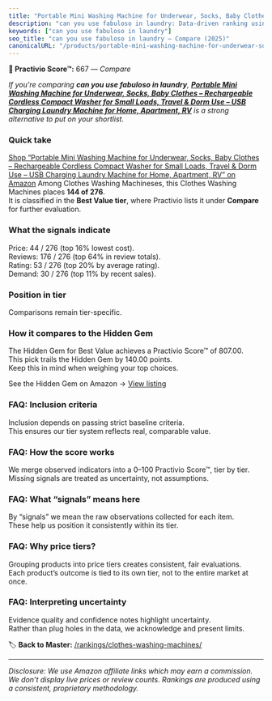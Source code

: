 ```yaml
---
title: "Portable Mini Washing Machine for Underwear, Socks, Baby Clothes – Rechargeable Cordless Compact Washer for Small Loads, Travel & Dorm Use – USB Charging Laundry Machine for Home, Apartment, RV"
description: "can you use fabuloso in laundry: Data-driven ranking using the Practivio Score™. Positioned by quality, value, demand, findability, momentum."
keywords: ["can you use fabuloso in laundry"]
seo_title: "can you use fabuloso in laundry — Compare (2025)"
canonicalURL: "/products/portable-mini-washing-machine-for-underwear-socks-baby-clothes-rechargeable-cordless-compact-washer-for-small-loads-travel-dorm-use-usb-charging-laundry-machine-for-home-apartment-rv-B0F9YZZT6T/"
---
```


**🛒 Practivio Score™:** 667 — _Compare_


*If you're comparing **can you use fabuloso in laundry**, **[Portable Mini Washing Machine for Underwear, Socks, Baby Clothes – Rechargeable Cordless Compact Washer for Small Loads, Travel & Dorm Use – USB Charging Laundry Machine for Home, Apartment, RV](https://www.amazon.com/dp/B0F9YZZT6T?tag=practivio-20)** is a strong alternative to put on your shortlist.*
### Quick take
[Shop “Portable Mini Washing Machine for Underwear, Socks, Baby Clothes – Rechargeable Cordless Compact Washer for Small Loads, Travel & Dorm Use – USB Charging Laundry Machine for Home, Apartment, RV” on Amazon](https://www.amazon.com/dp/B0F9YZZT6T?tag=practivio-20)
Among Clothes Washing Machineses, this Clothes Washing Machines places **144 of 276**.  
It is classified in the **Best Value tier**, where Practivio lists it under **Compare** for further evaluation.

### What the signals indicate
Price: 44 / 276 (top 16% lowest cost).  
Reviews: 176 / 276 (top 64% in review totals).  
Rating: 53 / 276 (top 20% by average rating).  
Demand: 30 / 276 (top 11% by recent sales).

### Position in tier
Comparisons remain tier-specific.

### How it compares to the Hidden Gem
The Hidden Gem for Best Value achieves a Practivio Score™ of 807.00.  
This pick trails the Hidden Gem by 140.00 points.  
Keep this in mind when weighing your top choices.  

See the Hidden Gem on Amazon → [View listing](https://www.amazon.com/dp/B01N68XF0O?tag=practivio-20)

### FAQ: Inclusion criteria
Inclusion depends on passing strict baseline criteria.  
This ensures our tier system reflects real, comparable value.

### FAQ: How the score works
We merge observed indicators into a 0–100 Practivio Score™, tier by tier.  
Missing signals are treated as uncertainty, not assumptions.

### FAQ: What “signals” means here
By “signals” we mean the raw observations collected for each item.  
These help us position it consistently within its tier.

### FAQ: Why price tiers?
Grouping products into price tiers creates consistent, fair evaluations.  
Each product’s outcome is tied to its own tier, not to the entire market at once.

### FAQ: Interpreting uncertainty
Evidence quality and confidence notes highlight uncertainty.  
Rather than plug holes in the data, we acknowledge and present limits.

<!-- Missing template for Compare/CompareWithinPriceClass -->


🏷️ **Back to Master:** [/rankings/clothes-washing-machines/](/rankings/clothes-washing-machines/)

---
_Disclosure: We use Amazon affiliate links which may earn a commission. We don’t display live prices or review counts. Rankings are produced using a consistent, proprietary methodology._
